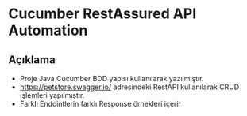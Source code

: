 # Cucumber RestAssured API Automation 

## Açıklama
- Proje Java Cucumber BDD yapısı kullanılarak yazılmıştır.
- https://petstore.swagger.io/ adresindeki RestAPI kullanılarak CRUD işlemleri yapılmıştır.
- Farklı Endointlerin farklı Response örnekleri içerir
